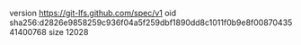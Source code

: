 version https://git-lfs.github.com/spec/v1
oid sha256:d2826e9858259c936f04a5f259dbf1890dd8c1011f0b9e8f0087043541400768
size 12028
